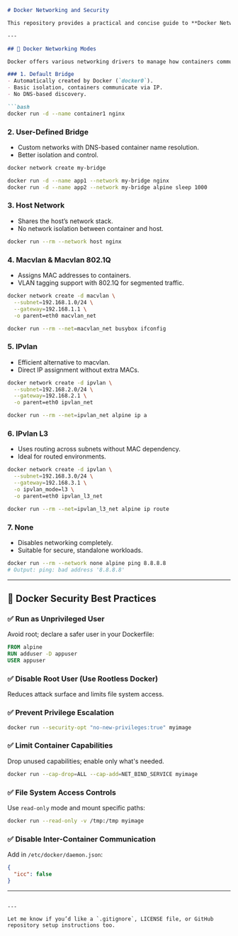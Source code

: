 ````markdown
# Docker Networking and Security

This repository provides a practical and concise guide to **Docker Networking** modes and essential **Docker Security** best practices. It's designed for DevOps engineers, developers, and security enthusiasts aiming to deploy containers in a more robust and secure manner.

---

## 📡 Docker Networking Modes

Docker offers various networking drivers to manage how containers communicate with each other and the outside world.

### 1. Default Bridge
- Automatically created by Docker (`docker0`).
- Basic isolation, containers communicate via IP.
- No DNS-based discovery.

```bash
docker run -d --name container1 nginx
````

### 2. User-Defined Bridge

* Custom networks with DNS-based container name resolution.
* Better isolation and control.

```bash
docker network create my-bridge

docker run -d --name app1 --network my-bridge nginx
docker run -d --name app2 --network my-bridge alpine sleep 1000
```

### 3. Host Network

* Shares the host’s network stack.
* No network isolation between container and host.

```bash
docker run --rm --network host nginx
```

### 4. Macvlan & Macvlan 802.1Q

* Assigns MAC addresses to containers.
* VLAN tagging support with 802.1Q for segmented traffic.

```bash
docker network create -d macvlan \
  --subnet=192.168.1.0/24 \
  --gateway=192.168.1.1 \
  -o parent=eth0 macvlan_net

docker run --rm --net=macvlan_net busybox ifconfig
```

### 5. IPvlan

* Efficient alternative to macvlan.
* Direct IP assignment without extra MACs.

```bash
docker network create -d ipvlan \
  --subnet=192.168.2.0/24 \
  --gateway=192.168.2.1 \
  -o parent=eth0 ipvlan_net

docker run --rm --net=ipvlan_net alpine ip a
```

### 6. IPvlan L3

* Uses routing across subnets without MAC dependency.
* Ideal for routed environments.

```bash
docker network create -d ipvlan \
  --subnet=192.168.3.0/24 \
  --gateway=192.168.3.1 \
  -o ipvlan_mode=l3 \
  -o parent=eth0 ipvlan_l3_net

docker run --rm --net=ipvlan_l3_net alpine ip route
```

### 7. None

* Disables networking completely.
* Suitable for secure, standalone workloads.

```bash
docker run --rm --network none alpine ping 8.8.8.8
# Output: ping: bad address '8.8.8.8'
```

---

## 🔐 Docker Security Best Practices

### ✅ Run as Unprivileged User

Avoid root; declare a safer user in your Dockerfile:

```Dockerfile
FROM alpine
RUN adduser -D appuser
USER appuser
```

### ✅ Disable Root User (Use Rootless Docker)

Reduces attack surface and limits file system access.

### ✅ Prevent Privilege Escalation

```bash
docker run --security-opt "no-new-privileges:true" myimage
```

### ✅ Limit Container Capabilities

Drop unused capabilities; enable only what's needed.

```bash
docker run --cap-drop=ALL --cap-add=NET_BIND_SERVICE myimage
```

### ✅ File System Access Controls

Use `read-only` mode and mount specific paths:

```bash
docker run --read-only -v /tmp:/tmp myimage
```

### ✅ Disable Inter-Container Communication

Add in `/etc/docker/daemon.json`:

```json
{
  "icc": false
}
```

---


```

---

Let me know if you’d like a `.gitignore`, LICENSE file, or GitHub repository setup instructions too.
```
